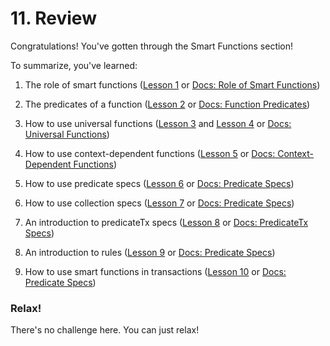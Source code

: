 # 11. Review

Congratulations! You've gotten through the Smart Functions section!

To summarize, you've learned:

1. The role of smart functions (<a href="/lesson/im-smart-functions/1" target="_blank">Lesson 1</a> or <a href="/docs/smart-functions/smart-functions#role-of-smart-functions" target="_blank">Docs: Role of Smart Functions</a>)

2. The predicates of a function (<a href="/lesson/im-smart-functions/2" target="_blank">Lesson 2</a> or <a href="/docs/smart-functions/smart-functions#function-predicates" target="_blank">Docs: Function Predicates</a>)

3. How to use universal functions (<a href="/lesson/im-smart-functions/3" target="_blank">Lesson 3</a> and <a href="/lesson/im-smart-functions/4" target="_blank">Lesson 4</a> or <a href="/docs/smart-functions/smart-functions#universal-functions" target="_blank">Docs: Universal Functions</a>)

4. How to use context-dependent functions (<a href="/lesson/im-smart-functions/5" target="_blank">Lesson 5</a> or <a href="/docs/smart-functions/smart-functions#context-dependent-functions" target="_blank">Docs: Context-Dependent Functions</a>)

5. How to use predicate specs (<a href="/lesson/im-smart-functions/6" target="_blank">Lesson 6</a> or <a href="/docs/smart-functions/predicate-spec" target="_blank">Docs: Predicate Specs</a>)

6. How to use collection specs (<a href="/lesson/im-smart-functions/7" target="_blank">Lesson 7</a> or <a href="/docs/smart-functions/collection-spec" target="_blank">Docs: Predicate Specs</a>)

7. An introduction to predicateTx specs (<a href="/lesson/im-smart-functions/8" target="_blank">Lesson 8</a> or <a href="/docs/smart-functions/predicate-tx-spec" target="_blank">Docs: PredicateTx Specs</a>)

8. An introduction to rules (<a href="/lesson/im-smart-functions/9" target="_blank">Lesson 9</a> or <a href="/docs/smart-functions/rules" target="_blank">Docs: Predicate Specs</a>)

9. How to use smart functions in transactions (<a href="/lesson/im-smart-functions/10" target="_blank">Lesson 10</a> or <a href="/docs/smart-functions/fns-in-txs" target="_blank">Docs: Predicate Specs</a>)

<div class="challenge">
<h3>Relax!</h3>
<p>There's no challenge here. You can just relax!</p>
</div>

